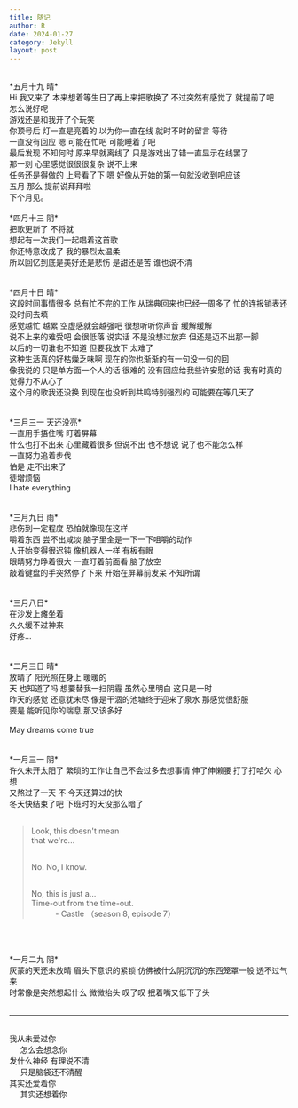 ```yaml
---
title: 随记
author: R
date: 2024-01-27
category: Jekyll
layout: post
---
```



<!--This post was written on {{ site.time | date: '%B %d, %Y at %I:%M %p' }}.

This post was written on {{ "2023-05-01 11:01:00 +0800" | date: '%A, %B %d, %Y at %I:%M %p' }}
<p>
今晚有霜火, 早上要把纪元龟转掉, 5号据点可以飞遗迹 {{ "2023-05-01 10:30:00 +0800" | date: '%A, %B %d, %Y at %I:%M %p' }}.
<br>
<br>
活力之春的探险要抽掉, 然后把密藏的20/20奖励领了 {{ "2023-05-01 11:00:00 +0800" | date: '%A, %B %d, %Y at %I:%M %p' }}. </p>.-->
<br>
*五月十九 晴*<br>
Hi 我又来了 本来想着等生日了再上来把歌换了 不过突然有感觉了 就提前了吧<br>
怎么说好呢<br>
游戏还是和我开了个玩笑<br>
你顶号后 灯一直是亮着的 以为你一直在线 就时不时的留言 等待<br>
一直没有回应 嗯 可能在忙吧 可能睡着了吧<br>
最后发现 不知何时 原来早就离线了 只是游戏出了错一直显示在线罢了<br>
那一刻 心里感觉很很很复杂 说不上来<br>
任务还是得做的 上号看了下 嗯 好像从开始的第一句就没收到吧应该<br>
五月 那么 提前说拜拜啦<br>
下个月见。<br>


<br>
*四月十三 阴*<br>
把歌更新了 不将就<br>
想起有一次我们一起唱着这首歌<br>
你还特意改成了 我的暴烈太温柔<br>
所以回忆到底是美好还是悲伤 是甜还是苦 谁也说不清<br>
<br>
<br>
*四月十日 晴*<br>
这段时间事情很多 总有忙不完的工作 从瑞典回来也已经一周多了 忙的连报销表还没时间去填<br>
感觉越忙 越累 空虚感就会越强吧 很想听听你声音 缓解缓解<br>
说不上来的难受吧 会很低落 说实话 不是没想过放弃 但还是迈不出那一脚<br>
以后的一切谁也不知道 但要我放下 太难了<br>
这种生活真的好枯燥乏味啊 现在的你也渐渐的有一句没一句的回<br>
像我说的 只是单方面一个人的话 很难的 没有回应给我些许安慰的话 我有时真的觉得力不从心了<br>
这个月的歌我还没换 到现在也没听到共鸣特别强烈的 可能要在等几天了<br>
<br>

<br>
*三月三一 天还没亮*<br>
一直用手捂住嘴 盯着屏幕<br>
什么也打不出来 心里藏着很多 但说不出 也不想说 说了也不能怎么样<br>
一直努力追着步伐<br>
怕是 走不出来了<br>
徒增烦恼<br>
I hate everything<br>
<br>


<br>
*三月九日 雨*<br>
悲伤到一定程度 恐怕就像现在这样<br>
嚼着东西 尝不出咸淡 脑子里全是一下一下咀嚼的动作<br>
人开始变得很迟钝 像机器人一样 有板有眼<br>
眼睛努力睁着很大 一直盯着前面看 脑子放空<br>
敲着键盘的手突然停了下来 开始在屏幕前发呆 不知所谓<br>
<br>


<br>
*三月八日*<br>
在沙发上瘫坐着<br>
久久缓不过神来<br>
好疼...<br>
<br>


<br>
*二月三日 晴*<br>
放晴了 阳光照在身上 暖暖的<br>
天 也知道了吗 想要替我一扫阴霾 虽然心里明白 这只是一时<br>
昨天的感觉 还意犹未尽 像是干涸的池塘终于迎来了泉水 那感觉很舒服<br>
要是 能听见你的喘息 那又该多好<br><br>
May dreams come true<br>
<br>

<br>
*一月三一 阴*<br>
许久未开太阳了 繁琐的工作让自己不会过多去想事情 伸了伸懒腰 打了打哈欠 心想<br>
又熬过了一天 不 今天还算过的快<br>
冬天快结束了吧 下班时的天没那么暗了<br><br>

<blockquote>
Look, this doesn't mean<br>
that we're...<br><br>

No. No, I know.<br><br>

No, this is just a...<br>
Time-out from the time-out.<br>
&nbsp;&nbsp;&nbsp;&nbsp;&nbsp;&nbsp;&nbsp;&nbsp;&nbsp;&nbsp;&nbsp;- Castle （season 8, episode 7）</blockquote>
<br>


<br>
*一月二九 阴*<br>
灰蒙的天还未放晴 眉头下意识的紧锁 仿佛被什么阴沉沉的东西笼罩一般 透不过气来<br>
时常像是突然想起什么 微微抬头 叹了叹 抿着嘴又低下了头
<br>


<br>


<hr>
<br>
我从未爱过你<br>
&nbsp;&nbsp;&nbsp;&nbsp;&nbsp;怎么会想念你<br>
发什么神经 有理说不清<br>
&nbsp;&nbsp;&nbsp;&nbsp;&nbsp;只是脑袋还不清醒<br>
其实还爱着你<br>
&nbsp;&nbsp;&nbsp;&nbsp;&nbsp;其实还想着你
<br>
